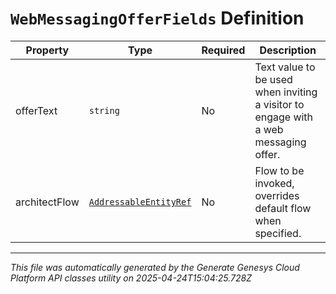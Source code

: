 # `WebMessagingOfferFields` Definition

| Property | Type | Required | Description |
|----------|------|----------|-------------|
| offerText | `string` | No | Text value to be used when inviting a visitor to engage with a web messaging offer. |
| architectFlow | [`AddressableEntityRef`](addressableentityref-definition.md) | No | Flow to be invoked, overrides default flow when specified. |

---

*This file was automatically generated by the Generate Genesys Cloud Platform API classes utility on 2025-04-24T15:04:25.728Z*